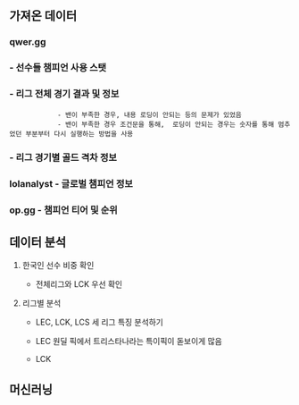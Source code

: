 ## 가져온 데이터
### qwer.gg 
###         - 선수들 챔피언 사용 스탯
###         - 리그 전체 경기 결과 및 정보
                - 밴이 부족한 경우, 내용 로딩이 안되는 등의 문제가 있었음
                - 밴이 부족한 경우 조건문을 통해,  로딩이 안되는 경우는 숫자를 통해 멈추었던 부분부터 다시 실행하는 방법을 사용
###         - 리그 경기별 골드 격차 정보


### lolanalyst -  글로벌 챔피언 정보
### op.gg      -  챔피언 티어 및 순위


## 데이터 분석
  1. 한국인 선수 비중 확인
      - 전체리그와 LCK 우선 확인

  2. 리그별 분석
     - LEC, LCK, LCS 세 리그 특징 분석하기
     - LEC
     원딜 픽에서 트리스타나라는 특이픽이 돋보이게 많음

     - LCK
## 머신러닝
##
